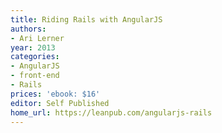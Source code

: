 ```yaml
---
title: Riding Rails with AngularJS
authors:
- Ari Lerner
year: 2013
categories:
- AngularJS
- front-end
- Rails
prices: 'ebook: $16'
editor: Self Published
home_url: https://leanpub.com/angularjs-rails
---
```

